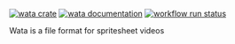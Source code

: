 [![wata crate](https://img.shields.io/crates/v/wata.svg)](https://crates.io/crates/wata)
[![wata documentation](https://docs.rs/wata/badge.svg)](https://docs.rs/wata)
[![workflow run status](https://github.com/30bit/wata/actions/workflows/ci.yml/badge.svg)](https://github.com/30bit/wata/actions/workflows/ci.yml)

Wata is a file format for spritesheet videos